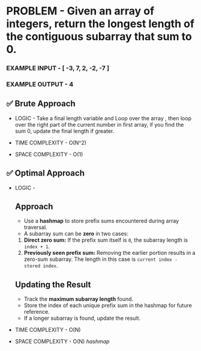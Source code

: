# PROBLEM - Given an array of integers, return the longest length of the contiguous subarray that sum to 0.

### EXAMPLE INPUT - [ -3, 7, 2, -2, -7 ]
### EXAMPLE OUTPUT - 4


## ✅ Brute Approach

- LOGIC - Take a final length variable and Loop over the array , then loop over the right part of the current number in first array, if you find the 
sum 0, update the final length if greater.

- TIME COMPLEXITY - O(N^2)
- SPACE COMPLEXITY - O(1)

## ✅ Optimal Approach

- LOGIC - 
    ## **Approach**
    - Use a **hashmap** to store prefix sums encountered during array traversal.
    - A subarray sum can be **zero** in two cases:
    1. **Direct zero sum:** If the prefix sum itself is `0`, the subarray length is `index + 1`.
    2. **Previously seen prefix sum:** Removing the earlier portion results in a zero-sum subarray. The length in this case is `current index - stored index`.

    ## **Updating the Result**
    - Track the **maximum subarray length** found.
    - Store the index of each unique prefix sum in the hashmap for future reference.
    - If a longer subarray is found, update the result.

- TIME COMPLEXITY - O(N)
- SPACE COMPLEXITY - O(N) *hashmap*